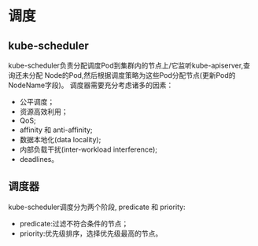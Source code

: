 # 调度
## kube-scheduler
kube-scheduler负责分配调度Pod到集群内的节点上/它监听kube-apiserver,查询还未分配 Node的Pod,然后根据调度策略为这些Pod分配节点(更新Pod的NodeName字段)。 
调度器需要充分考虑诸多的因素：

- 公平调度；
- 资源高效利用；
- QoS;
- affinity 和 anti-affinity;
- 数据本地化(data locality);
- 内部负载干扰(inter-workload interference);
- deadlines。

## 调度器
kube-scheduler调度分为两个阶段, predicate 和 priority:

- predicate:过滤不符合条件的节点；
- priority:优先级排序，选择优先级最高的节点。

